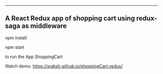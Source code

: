 --------------------------
A React Redux app of shopping cart using redux-saga as middleware
--------------------------

npm  install

npm start


to run the App ShoppingCart

Watch demo: https://sraksh.github.io/shoppingCart-redux/
